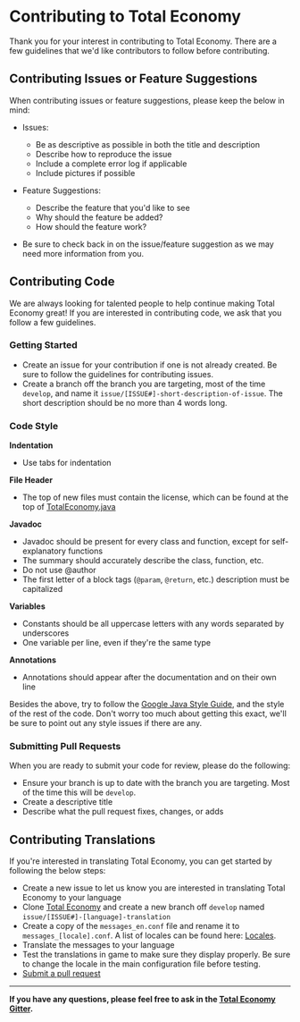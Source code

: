 # Contributing to Total Economy
Thank you for your interest in contributing to Total Economy. There are a few guidelines that we'd like contributors to follow before contributing.

## Contributing Issues or Feature Suggestions
When contributing issues or feature suggestions, please keep the below in mind:

+ Issues:
    + Be as descriptive as possible in both the title and description
    + Describe how to reproduce the issue
    + Include a complete error log if applicable
    + Include pictures if possible

+ Feature Suggestions:
    + Describe the feature that you'd like to see
    + Why should the feature be added?
    + How should the feature work?

+ Be sure to check back in on the issue/feature suggestion as we may need more information from you.

## Contributing Code
We are always looking for talented people to help continue making Total Economy great! If you are interested in contributing code, we ask that you follow a few guidelines.

### Getting Started

+ Create an issue for your contribution if one is not already created. Be sure to follow the guidelines for contributing issues.
+ Create a branch off the branch you are targeting, most of the time `develop`, and name it `issue/[ISSUE#]-short-description-of-issue`. The short description should be no more than 4 words long.

### Code Style

**Indentation**
+ Use tabs for indentation

**File Header**
+ The top of new files must contain the license, which can be found at the top of [TotalEconomy.java](https://github.com/Erigitic/TotalEconomy/blob/develop/src/main/java/com/erigitic/main/TotalEconomy.java#L1-L24)

**Javadoc**
+ Javadoc should be present for every class and function, except for self-explanatory functions
+ The summary should accurately describe the class, function, etc.
+ Do not use @author
+ The first letter of a block tags (`@param`, `@return`, etc.) description must be capitalized

**Variables**
+ Constants should be all uppercase letters with any words separated by underscores
+ One variable per line, even if they're the same type

**Annotations**
+ Annotations should appear after the documentation and on their own line

Besides the above, try to follow the [Google Java Style Guide](https://google.github.io/styleguide/javaguide.html), and the style of the rest of the code. Don't worry too much about getting this exact, we'll be sure to point out any style issues if there are any.

### Submitting Pull Requests
When you are ready to submit your code for review, please do the following:

+ Ensure your branch is up to date with the branch you are targeting. Most of the time this will be `develop`.
+ Create a descriptive title
+ Describe what the pull request fixes, changes, or adds

## Contributing Translations

If you're interested in translating Total Economy, you can get started by following the below steps:

+ Create a new issue to let us know you are interested in translating Total Economy to your language
+ Clone [Total Economy](https://github.com/Erigitic/TotalEconomy#getting-and-building-total-economy) and create a new branch off `develop` named `issue/[ISSUE#]-[language]-translation`
+ Create a copy of the `messages_en.conf` file and rename it to `messages_[locale].conf`. A list of locales can be found here: [Locales](http://www.oracle.com/technetwork/java/javase/java8locales-2095355.html).
+ Translate the messages to your language
+ Test the translations in game to make sure they display properly. Be sure to change the locale in the main configuration file before testing.
+ [Submit a pull request](https://github.com/Erigitic/TotalEconomy/blob/develop/CONTRIBUTING.md#submitting-pull-requests)

---

**If you have any questions, please feel free to ask in the [Total Economy Gitter](https://gitter.im/TotalEconomy/TotalEconomy).**
